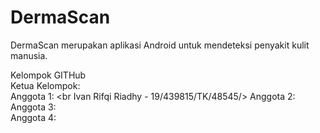 # DermaScan
DermaScan merupakan aplikasi Android untuk mendeteksi penyakit kulit manusia.

Kelompok GITHub <br />
Ketua Kelompok:  <br />
Anggota 1:  <br Ivan Rifqi Riadhy - 19/439815/TK/48545/>
Anggota 2:  <br />
Anggota 3:  <br />
Anggota 4:  <br />
